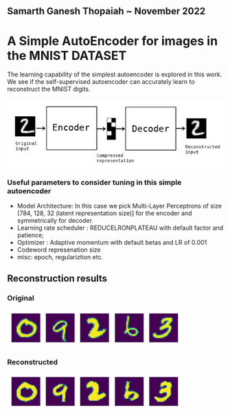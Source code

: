 ## Samarth Ganesh Thopaiah ~ November 2022

# A Simple AutoEncoder for images in the MNIST DATASET 

The learning capability of the simplest autoencoder is explored in this work. We see if the self-supervised autoencoder can accurately learn to reconstruct the MNIST digits. 

![AutoEncoder1](images/MNSIT_AC.jpg)

### Useful parameters to consider tuning in this simple autoencoder 
- Model Architecture: In this case we pick Multi-Layer Perceptrons of size [784, 128, 32 (latent representation size)] for the encoder and symmetrically for decoder. 
- Learning rate scheduler : REDUCELRONPLATEAU with default factor and patience; 
- Optimizer : Adaptive momentum with default betas and LR of 0.001
- Codeword represenation size 
- misc: epoch, regulariztion etc. 
## Reconstruction results 
### Original 
![AutoEncoder2](images/original.png)

### Reconstructed 
![AutoEncoder3](images/reconstructed.png)
